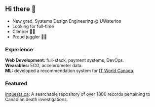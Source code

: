 ## Hi there 👋

- New grad, Systems Design Engineering @ UWaterloo
- Looking for full-time
- Climber 🧗‍♂️
- Proud juggler 🤹‍♂️

### Experience

**Web Development:** full-stack, payment systems, DevOps. \
**Wearables:** ECG, accelerometer data. \
**ML:** developed a recommendation system for [IT World Canada](https://www.itworldcanada.com).

### Featured

[inquests.ca](https://inquests.ca): A searchable repository of over 1800 records pertaining to Canadian death investigations.
